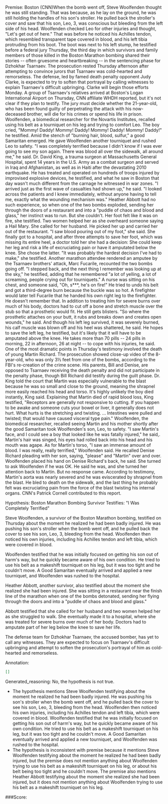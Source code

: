 
Premise:
Boston (CNN)When the bomb went off, Steve Woolfenden thought he was still standing. That was because, as he lay on the ground, he was still holding the handles of his son's stroller. He pulled back the stroller's cover and saw that his son, Leo, 3, was conscious but bleeding from the left side of his head. Woolfenden checked Leo for other injuries and thought, "Let's get out of here." That was before he noticed his Achilles tendon, which resembled transparent tape covered in blood, and his left tibia protruding from his boot. The boot was next to his left stump, he testified before a federal jury Thursday, the third day in which survivors and family members of those killed in the Boston Marathon bombing shared their stories -- often gruesome and heartbreaking -- in the sentencing phase for Dzhokhar Tsarnaev. The prosecution rested Thursday afternoon after attempting to convince jurors that Tsarnaev was cold-hearted and remorseless. The defense, led by famed death penalty opponent Judy Clarke, is expected to try to soften that portrayal by calling witnesses to explain Tsarnaev's difficult upbringing. Clarke will begin those efforts Monday. A group of Tsarnaev's relatives arrived at Boston's Logan International Airport on Thursday, CNN affiliate WHDH reported, but it's not clear if they plan to testify. The jury must decide whether the 21-year-old, who has been found guilty of perpetrating the attack with his now-deceased brother, will die for his crimes or spend his life in prison. Woolfenden, a biomedical researcher for the Novartis Institutes, recalled using his belt as a tourniquet on his leg and trying to comfort Leo. The boy cried, "Mommy! Daddy! Mommy! Daddy! Mommy! Daddy! Mommy! Daddy!" he testified. Amid the stench of "burning hair, blood, sulfur," a good Samaritan emerged. He gave Woolfenden another tourniquet and rushed Leo to safety. "I was completely terrified because I didn't know if I was ever going to see my son again. There was blood all over the sidewalk, all around me," he said. Dr. David King, a trauma surgeon at Massachusetts General Hospital, spent 14 years in the U.S. Army as a combat surgeon and served in Iraq and Afghanistan, as well as in Haiti after the devastating 2010 earthquake. He has treated and operated on hundreds of troops injured by improvised explosive devices, he testified, and what he saw in Boston that day wasn't much different from the carnage he witnessed in war zones. "I arrived just as the first wave of casualties had shown up," he said. "I looked across the patients and I knew immediately, without anyone having to tell me, exactly what the wounding mechanism was." Heather Abbott had no such experience, so when one of the two bombs exploded, sending her through the doors of a restaurant and into a "puddle of chaos and blood and glass," her instinct was to run. But she couldn't. Her foot felt like it was on fire, she testified. Two women helped her as she overheard someone saying a Hail Mary. She called for her husband. He picked her up and carried her out of the restaurant. "I saw blood pouring out of my foot," she said. She finally got to a hospital, and after three attempts to save her foot, which was missing its entire heel, a doctor told her she had a decision: She could keep her leg and risk a life of excruciating pain or have it amputated below the knee. She chose the latter. "It was probably the hardest decision I've had to make," she testified. Another marathon attendee rendered an amputee by the Tsarnaev brothers' attack, Marc Fucarile, recounted the two bombs going off. "I stepped back, and the next thing I remember was looking up at the sky," he testified, adding that he remembered "a lot of yelling, a lot of screaming, people crying out for tourniquets." A nurse was sitting on his chest, and someone said, "Oh, s***, he's on fire!" He tried to undo his belt and got a third-degree burn because the buckle was so hot. A firefighter would later tell Fucarile that he handed his own right leg to the firefighter. He doesn't remember that. In addition to treating him for severe burns over much of his body, doctors had to cut off a bone and stretch muscle over the stub so that a prosthetic would fit. He still gets blisters. "So where the prosthetic attaches on your butt, it rubs and breaks down and creates open wounds," he said. And though his left leg survived, it was severely burned, his calf muscle was blown off and his heel was shattered, he said. He hopes to save the left leg, he testified, but it's likely that it will have to be amputated above the knee. He takes more than 70 pills -- 24 pills in morning, 22 in afternoon, 26 at night -- to cope with his injuries, he said. One of the most dramatic points in Thursday's testimony involved the death of young Martin Richard. The prosecution showed close-up video of the 8-year-old, who was only 3½ feet from one of the bombs, according to the FBI's re-creation of the crime scene. His parents, Bill and Denise, are opposed to Tsarnaev receiving the death penalty and did not participate in the penalty phase, though Bill Richard did testify during the guilt phase. Dr. King told the court that Martin was especially vulnerable to the blast because he was so small and close to the ground, meaning the shrapnel more easily reached his head and torso. It's highly unlikely the boy died instantly, King said. Explaining that Martin died of rapid blood loss, King testified, "Receptors are generally not responsive to cutting. If you happen to be awake and someone cuts your bowel or liver, it generally does not hurt. What hurts is the stretching and twisting. ... Intestines were pulled and twisted; that would have caused visceral type pain." Woolfenden, the biomedical researcher, recalled seeing Martin and his mother shortly after the good Samaritan took Woolfenden's son, Leo, to safety. "I saw Martin's face, and I could see a boy that looked like he was fatally injured," he said,. Martin's hair was singed, his eyes had rolled back into his head and his mouth was agape. As for Martin's torso, "I saw an immense amount of blood. I was really, really terrified," Woolfenden said. He recalled Denise Richard pleading with her son, saying, "please" and "Martin" over and over. Woolfenden placed his hand on Denise Richard's back, he said. She turned to ask Woolfenden if he was OK. He said he was, and she turned her attention back to Martin. But no response came. According to testimony, Martin's aorta was nearly severed and he was eviscerated by shrapnel from the blast. He bled to death on the sidewalk, and the last thing he probably felt was excruciating pain from the force of the blast twisting his internal organs. CNN's Patrick Cornell contributed to this report.


Hypothesis:
Boston Marathon Bombing Survivor Testifies: "I Was Completely Terrified"

Steve Woolfenden, a survivor of the Boston Marathon bombing, testified on Thursday about the moment he realized he had been badly injured. He was pushing his son's stroller when the bomb went off, and he pulled back the cover to see his son, Leo, 3, bleeding from the head. Woolfenden then noticed his own injuries, including his Achilles tendon and left tibia, which were covered in blood.

Woolfenden testified that he was initially focused on getting his son out of harm's way, but he quickly became aware of his own condition. He tried to use his belt as a makeshift tourniquet on his leg, but it was too tight and he couldn't move. A Good Samaritan eventually arrived and applied a new tourniquet, and Woolfenden was rushed to the hospital.

Heather Abbott, another survivor, also testified about the moment she realized she had been injured. She was sitting in a restaurant near the finish line of the marathon when one of the bombs detonated, sending her flying through the doors and into a "puddle of chaos and blood and glass."

Abbott testified that she called for her husband and two women helped her as she struggled to walk. She eventually made it to a hospital, where she was treated for severe burns over much of her body. Doctors had to amputate part of her leg below the knee to save her life.

The defense team for Dzhokhar Tsarnaev, the accused bomber, has yet to call any witnesses. They are expected to focus on Tsarnaev's difficult upbringing and attempt to soften the prosecution's portrayal of him as cold-hearted and remorseless.

Annotation:
```json
[]
```

Generated_reasoning:
No, the hypothesis is not true. 
- The hypothesis mentions Steve Woolfenden testifying about the moment he realized he had been badly injured. He was pushing his son's stroller when the bomb went off, and he pulled back the cover to see his son, Leo, 3, bleeding from the head. Woolfenden then noticed his own injuries, including his Achilles tendon and left tibia, which were covered in blood. Woolfenden testified that he was initially focused on getting his son out of harm's way, but he quickly became aware of his own condition. He tried to use his belt as a makeshift tourniquet on his leg, but it was too tight and he couldn't move. A Good Samaritan eventually arrived and applied a new tourniquet, and Woolfenden was rushed to the hospital. 
- The hypothesis is inconsistent with premise because it mentions Steve Woolfenden testifying about the moment he realized he had been badly injured, but the premise does not mention anything about Woolfenden trying to use his belt as a makeshift tourniquet on his leg, or about his belt being too tight and he couldn't move. The premise also mentions Heather Abbott testifying about the moment she realized she had been injured, but it does not mention anything about Woolfenden trying to use his belt as a makeshift tourniquet on his leg.

###Score:
